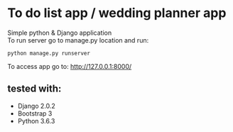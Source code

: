 #  To do list app / wedding planner app
Simple python & Django application <br>
To run server go to manage.py location and run:

```
python manage.py runserver
```

To access app go to: http://127.0.0.1:8000/

## tested with:
* Django 2.0.2
* Bootstrap 3
* Python 3.6.3
